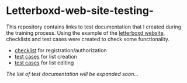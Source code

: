# Letterboxd-web-site-testing-
This repository contains links to test documentation that I created during the training process. Using the example of the <a href="https://letterboxd.com/"> letterboxd website</a>, checklists and test cases were created to check some functionality.

<ul>
  <li><a href="https://docs.google.com/spreadsheets/d/15yC9m3zmRPgcLtSyiWDAT5Wfcbbm_V3esIJU5Ha3wco/edit?gid=0#gid=0">checklist</a> for registration/authorization </li>
  <li><a href="https://docs.google.com/spreadsheets/d/1UgVUqJTT4ST05OmQJ2fnYLuhfAkeMrkFtZGPvhK1-3c/edit?gid=0#gid=0">test cases</a> for list creation</li>
  <li><a href="https://docs.google.com/spreadsheets/d/1HGjqNio4vbEQ3tutFGmlfk46kyWH7NOIrqn-hIhGi4I/edit?gid=0#gid=0">test cases</a> for list editing</li>
</ul>
<i>The list of test documentation will be expanded soon...</i>

